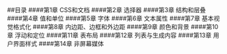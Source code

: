 ##目录
####第1章 CSS和文档
####第2章 选择器
####第3章 结构和层叠
####第4章 值和单位
####第5章 字体
####第6章 文本属性
####第7章 基本视觉格式化
####第8章 内边距、边框和外边距
####第9章 颜色和背景
####第10章 浮动和定位
####第11章 表布局
####第12章 列表与生成内容
####第13章 用户界面样式
####第14章 非屏幕媒体